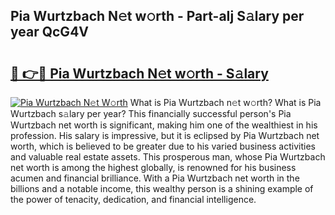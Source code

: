 ## Pia Wurtzbach N𝚎t w𝚘rth - Part-aIj S𝚊lary per year QcG4V

# <h2><a href="http://gc0ol3.nevu.top/?p=Pia+Wurtzbach">🔗 👉🔴 Pia Wurtzbach N𝚎t w𝚘rth - S𝚊lary</a></h2>

[![Pia Wurtzbach N𝚎t W𝚘rth](https://i.imgur.com/Oavwk0R.jpeg)](http://gc0ol3.nevu.top/?p=Pia+Wurtzbach)
What is Pia Wurtzbach n𝚎t w𝚘rth? What is Pia Wurtzbach s𝚊lary per year?
This financially successful person's Pia Wurtzbach net worth is significant, making him one of the wealthiest in his profession. His salary is impressive, but it is eclipsed by Pia Wurtzbach net worth, which is believed to be greater due to his varied business activities and valuable real estate assets. This prosperous man, whose Pia Wurtzbach net worth is among the highest globally, is renowned for his business acumen and financial brilliance. With a Pia Wurtzbach net worth in the billions and a notable income, this wealthy person is a shining example of the power of tenacity, dedication, and financial intelligence.
